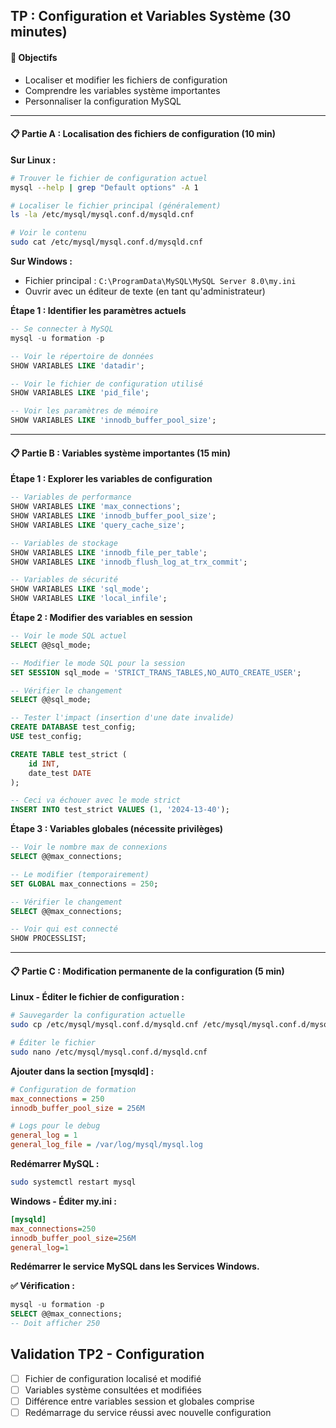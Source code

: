 ## TP  : Configuration et Variables Système (30 minutes)

#### 🎯 Objectifs
- Localiser et modifier les fichiers de configuration
- Comprendre les variables système importantes
- Personnaliser la configuration MySQL

---

#### 📋 **Partie A : Localisation des fichiers de configuration** (10 min)

**Sur Linux :**
```bash
# Trouver le fichier de configuration actuel
mysql --help | grep "Default options" -A 1

# Localiser le fichier principal (généralement)
ls -la /etc/mysql/mysql.conf.d/mysqld.cnf

# Voir le contenu
sudo cat /etc/mysql/mysql.conf.d/mysqld.cnf
```

**Sur Windows :**
- Fichier principal : `C:\ProgramData\MySQL\MySQL Server 8.0\my.ini`
- Ouvrir avec un éditeur de texte (en tant qu'administrateur)

**Étape 1 : Identifier les paramètres actuels**
```sql
-- Se connecter à MySQL
mysql -u formation -p

-- Voir le répertoire de données
SHOW VARIABLES LIKE 'datadir';

-- Voir le fichier de configuration utilisé
SHOW VARIABLES LIKE 'pid_file';

-- Voir les paramètres de mémoire
SHOW VARIABLES LIKE 'innodb_buffer_pool_size';
```

---

#### 📋 **Partie B : Variables système importantes** (15 min)

**Étape 1 : Explorer les variables de configuration**
```sql
-- Variables de performance
SHOW VARIABLES LIKE 'max_connections';
SHOW VARIABLES LIKE 'innodb_buffer_pool_size';
SHOW VARIABLES LIKE 'query_cache_size';

-- Variables de stockage
SHOW VARIABLES LIKE 'innodb_file_per_table';
SHOW VARIABLES LIKE 'innodb_flush_log_at_trx_commit';

-- Variables de sécurité
SHOW VARIABLES LIKE 'sql_mode';
SHOW VARIABLES LIKE 'local_infile';
```

**Étape 2 : Modifier des variables en session**
```sql
-- Voir le mode SQL actuel
SELECT @@sql_mode;

-- Modifier le mode SQL pour la session
SET SESSION sql_mode = 'STRICT_TRANS_TABLES,NO_AUTO_CREATE_USER';

-- Vérifier le changement
SELECT @@sql_mode;

-- Tester l'impact (insertion d'une date invalide)
CREATE DATABASE test_config;
USE test_config;

CREATE TABLE test_strict (
    id INT,
    date_test DATE
);

-- Ceci va échouer avec le mode strict
INSERT INTO test_strict VALUES (1, '2024-13-40');
```

**Étape 3 : Variables globales (nécessite privilèges)**
```sql
-- Voir le nombre max de connexions
SELECT @@max_connections;

-- Le modifier (temporairement)
SET GLOBAL max_connections = 250;

-- Vérifier le changement
SELECT @@max_connections;

-- Voir qui est connecté
SHOW PROCESSLIST;
```

---

#### 📋 **Partie C : Modification permanente de la configuration** (5 min)

**Linux - Éditer le fichier de configuration :**
```bash
# Sauvegarder la configuration actuelle
sudo cp /etc/mysql/mysql.conf.d/mysqld.cnf /etc/mysql/mysql.conf.d/mysqld.cnf.backup

# Éditer le fichier
sudo nano /etc/mysql/mysql.conf.d/mysqld.cnf
```

**Ajouter dans la section [mysqld] :**
```ini
# Configuration de formation
max_connections = 250
innodb_buffer_pool_size = 256M

# Logs pour le debug
general_log = 1
general_log_file = /var/log/mysql/mysql.log
```

**Redémarrer MySQL :**
```bash
sudo systemctl restart mysql
```

**Windows - Éditer my.ini :**
```ini
[mysqld]
max_connections=250
innodb_buffer_pool_size=256M
general_log=1
```

**Redémarrer le service MySQL dans les Services Windows.**

**✅ Vérification :**
```sql
mysql -u formation -p
SELECT @@max_connections;
-- Doit afficher 250
```

## Validation TP2 - Configuration
- [ ] Fichier de configuration localisé et modifié
- [ ] Variables système consultées et modifiées
- [ ] Différence entre variables session et globales comprise
- [ ] Redémarrage du service réussi avec nouvelle configuration
